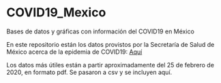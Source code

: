 # COVID19_Mexico
Bases de datos y gráficas con información del COVID19 en México

En este repositorio están los datos provistos por la Secretaría de Salud de México acerca de la epidemia de COVID19: [Aquí](https://www.gob.mx/salud/documentos/nuevo-coronavirus-2019-ncov-comunicado-tecnico-diario)

Los datos más útiles están a partir aproximadamente del 25 de febrero de 2020, en formato pdf. Se pasaron a csv y se incluyen aquí.
